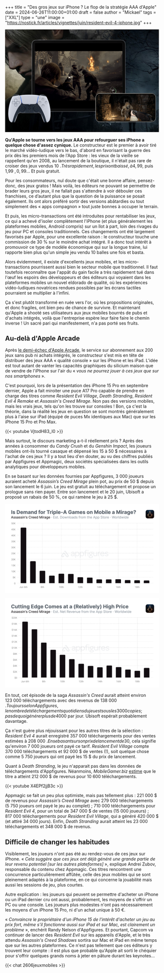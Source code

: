 +++
title = "Des gros jeux sur iPhone ? Le flop de la stratégie AAA d'Apple"
date = 2024-06-26T11:00:00+01:00
draft = false
author = "Mickael"
tags = ["XXL"]
type = "une"
image = "https://nostick.fr/articles/vignettes/juin/resident-evil-4-iphone.jpg"
+++

![Resident Evil 4 sur iPhone/iPad](resident-evil-4-iphone.jpg "Frissons sur l'écran tactile")

**Qu'Apple se tourne vers les jeux AAA pour refourguer ses iPhone a quelque chose d'assez cynique.** Le constructeur est le premier à avoir tiré le marché vidéo-ludique vers le bas, d'abord en favorisant la guerre des prix dès les premiers mois de l'App Store : les vieux de la vieille se rappellent qu'en 2008, au lancement de la boutique, il n'était pas rare de croiser des jeux vendus 10 $. Très rapidement, les prix ont baissé, à 4,99 $, puis 1,99 $, 0,99 $… Et puis gratuit.

Pour les consommateurs, nul doute que c'était une bonne affaire, pensez-donc, des jeux gratos ! Mais voilà, les éditeurs ne pouvant se permettre de brader leurs gros jeux, il ne fallait pas s'attendre à voir débouler ces franchises, ce d’autant plus que la question de la puissance se posait également. Ils ont alors préféré sortir des versions abâtardies ou tout simplement des « apps compagnon » tout juste bonnes à occuper le terrain.

Et puis, les micro-transactions ont été introduites pour rentabiliser les jeux, ce qui a achevé d'isoler complètement l'iPhone (et plus généralement les plateformes mobiles, Android compris) sur un îlot à part, loin des rivages du jeu pour PC et consoles traditionnels. Ces changements ont été largement favorisés par Apple, pour une excellente raison : le constructeur touche une commission de 30 % sur le moindre achat intégré. Il a donc tout intérêt à promouvoir ce type de modèle économique qui sur la longue traine, lui rapporte bien plus qu'un simple jeu vendu 10 balles une fois et basta.

Alors évidemment, il existe d'excellents jeux mobiles, et les micro-transactions pourrissent aussi bien le secteur mobile que traditionnel. Il faut toutefois reconnaître que l'appât du gain facile a très rapidement tué dans l'œuf les espoirs des développeurs et des éditeurs qui voyaient dans les plateformes mobiles un nouvel eldorado de qualité, où les expériences vidéo-ludiques novatrices rendues possibles par les écrans tactiles pourraient se multiplier à l'infini. 

Ça s'est plutôt transformé en ruée vers l'or, où les propositions originales, et donc fragiles, ont bien peu de chance de survivre. Et maintenant qu'Apple a shooté ses utilisateurs aux jeux mobiles bourrés de pubs et d'achats intégrés, voilà que l'entreprise espère leur faire faire le chemin inverse ! Un sacré pari qui manifestement, n'a pas porté ses fruits.

## Au-delà d'Apple Arcade

Après [le demi-échec d'Apple Arcade](https://nostick.fr/articles/2024/mars/2603_applearcade/), le service sur abonnement aux 200 jeux sans pub ni achats intégrés, le constructeur s'est mis en tête de distribuer des jeux AAA « qualité console » sur les iPhone et les iPad. L'idée est tout autant de vanter les capacités graphiques du silicium maison que de vendre de l'iPhone sur l'air du « *vous ne pourrez jouer à ces jeux que sur nos smartphones* ».

C'est pourquoi, lors de la présentation des iPhone 15 Pro en septembre dernier, Apple a fait miroiter une puce A17 Pro capable de prendre en charge des titres comme *Resident Evil Village*, *Death Stranding*, *Resident Evil 4 Remake* et *Assassin's Creed Mirage*. Non pas des versions mobiles, mais les vrais jeux, tels qu'on les trouve sur consoles ! Bon, ça c'est la théorie, dans la réalité les jeux en question se sont montrés généralement plus à l'aise sur iPad (équipé de puces Mx identiques aux Mac) que sur les iPhone 15 Pro et Pro Max.

{{< youtube VjtodH83_I0 >}} 

Mais surtout, le discours marketing a-t-il réellement pris ? Après des années à consommer du *Candy Crush* et du *Genshin Impact*, les joueurs mobiles ont-ils tourné casaque et dépensé les 15 à 50 $ nécessaires à l'achat de ces jeux ? Il y a tout lieu d'en douter, au vu des chiffres publiés par Appfigures et Appmagic, deux sociétés spécialisées dans les outils analytiques pour développeurs mobiles.

En se basant sur les données fournies par Appfigures, 3 000 joueurs auraient acheté *Assassin’s Creed Mirage* plein pot, au prix de 50 $ depuis son lancement le 6 juin. Le jeu est gratuit au téléchargement et propose un prologue sans rien payer. Entre son lancement et le 20 juin, Ubisoft a proposé un rabais de 50 %, ce qui ramène le jeu à 25 $.

![Chiffres Assassin’s Creed Mirage](appfigures-app-store-iOS.jpg "Téléchargements estimés d'Assassin’s Creed Mirage sur l'App Store. © AppFigures")

![Chiffres Assassin’s Creed Mirage](appfigures-app-store-iOS-2.jpg "Revenus estimés pour Assassin’s Creed Mirage sur l'App Store. © AppFigures")

En tout, cet épisode de la saga *Assassin's Creed* aurait atteint environ 123 000 téléchargements avec des revenus de 138 000 $. Toujours selon Appfigures, le nombre de téléchargements quotidiens du jeu est sous les 3 000 copies ; pas de quoi générer plus de 4 000 $ par jour. Ubisoft espérait probablement davantage.

Ça n'est guère plus réjouissant pour les autres titres de la sélection : *Resident Evil 4* aurait enregistré 357 000 téléchargements pour des ventes estimées à 208 000 $. En se basant sur son prix de lancement de 30 $, cela signifie qu'environ 7 000 joueurs ont payé ce tarif. *Resident Evil Village* compte 370 000 téléchargements et 92 000 $ de ventes (!), soit quelque chose comme 5 750 joueurs qui ont payé les 15 $ du prix de lancement.

Quant à *Death Stranding*, le jeu n'apparait pas dans les données de téléchargements d'Appfigures. Néanmoins, *MobileGamer.biz* [estime](https://mobilegamer.biz/those-assassins-creed-resident-evil-and-death-stranding-ports-have-bombed/) que le titre a atteint 212 000 $ de revenus pour 10 600 téléchargements.

{{< youtube X4EPf2jjB3c >}} 

Appmagic se fait un peu plus optimiste, mais pas tellement plus : 221 000 $ de revenus pour *Assassin’s Creed Mirage* avec 279 000 téléchargements (5 750 joueurs ont payé le jeu au complet) ; 710 000 téléchargements pour *Resident Evil 4*, pour un total de 347 000 $ de ventes (15 000 joueurs) ; 817 000 téléchargements pour *Resident Evil Village*, qui a généré 420 000 $ (et attiré 34 000 jours). Enfin, *Death Stranding* aurait atteint les 23 000 téléchargements et 348 000 $ de revenus.

## Difficile de changer les habitudes

Visiblement, les joueurs n'ont pas été au rendez-vous de ces jeux sur iPhone. « *Cela suggère que ces jeux ont déjà généré une grande partie de leur revenu potentiel [sur les autres plateformes]* », explique Andrei Zubov, responsable du contenu chez Appmagic. Ces titres rencontrent une concurrence particulièrement affûtée, celle des jeux mobiles qui se sont pleinement adaptés à la plateforme, en ce qui concerne la jouabilité mais aussi les sessions de jeu, plus courtes.

Autre explication : les joueurs qui peuvent se permettre d'acheter un iPhone ou un iPad dernier cru ont aussi, probablement, les moyens de s'offrir un PC ou une console. Les joueurs plus modestes n'ont pas nécessairement les moyens d'un iPhone 15 Pro, ni d'un achat unique à 50 €.

« *Convaincre le propriétaire d'un iPhone 15 de l'intérêt d'acheter un jeu au prix fort, même s'il fonctionne aussi sur iPad et sur Mac, est clairement un problème* », enchérit Randy Nelson d'Appfigures. Et pourtant, Capcom va continuer de lancer des *Resident Evil* sur les appareils d'Apple, et le très attendu *Assassin's Creed Shadows* sortira sur Mac et iPad en même temps que sur les autres plateformes. Ce n'est pas tellement que ces éditeurs y trouvent leur compte : il est plus que probable qu'Apple ait sorti le chéquier pour s'offrir quelques grands noms à jeter en pâture durant les keynotes…

{{< chat 2606jeuxmobiles >}} 
